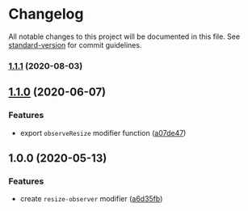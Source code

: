 # Changelog

All notable changes to this project will be documented in this file. See [standard-version](https://github.com/conventional-changelog/standard-version) for commit guidelines.

### [1.1.1](https://github.com/alexlafroscia/ember-resize-observer-modifier/compare/v1.1.0...v1.1.1) (2020-08-03)

## [1.1.0](https://github.com/alexlafroscia/ember-resize-observer-modifier/compare/v1.0.0...v1.1.0) (2020-06-07)

### Features

- export `observeResize` modifier function ([a07de47](https://github.com/alexlafroscia/ember-resize-observer-modifier/commit/a07de4734461c5911ccb6fb9bb1701091149fd0f))

## 1.0.0 (2020-05-13)

### Features

- create `resize-observer` modifier ([a6d35fb](https://github.com/alexlafroscia/ember-resize-observer-modifier/commit/a6d35fb728899aee02b670111ac0aa80706cd0ed))
